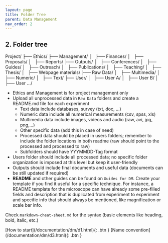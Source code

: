 ```yaml
---
layout: page
title: Folder Tree
parent: Data Management
nav_order: 2
---
```


## 2. Folder tree

Project/
├── Ethics/
├── Management/
│&nbsp;&nbsp; ├── Finances/
│&nbsp;&nbsp; ├── Proposals/
│&nbsp;&nbsp; ├── Reports/
├── Outputs/
│&nbsp;&nbsp; ├── Conferences/
│&nbsp;&nbsp; ├── Guides/
│&nbsp;&nbsp; ├── Outreach/
│&nbsp;&nbsp; ├── Publications/
│&nbsp;&nbsp; ├── Teaching/
│&nbsp;&nbsp; ├── Thesis/
│&nbsp;&nbsp; ├── Webpage materials/
├── Raw Data/
│&nbsp;&nbsp; ├── Multimedia/
│&nbsp;&nbsp; ├── Numeric/
│&nbsp;&nbsp; ├── Text/
├── User/
│&nbsp;&nbsp; ├── User A/
│&nbsp;&nbsp; ├── User B/
│&nbsp;&nbsp; ├── User .../

- Ethics and Management is for project management only
- Upload all unprocessed data in `Raw Data` folders and create a README.md file for each experiment
	- Text data include databases, survey (txt, doc, ...)
	- Numeric data include all numerical measurements (csv, spss, xls)
	- Multimedia data include images, videos and audio (raw, avi, jpg, png,...)
	- Other specific data (add this in case of need)
	- Processed data should be placed in users folders; remember to include the folder locations in both readme (raw should point to the processed and processed to raw)
	- Subfolders should have YYYMMDD-Tag format
- Users folder should include all processed data; no specific folder organization is imposed at this level but keep it user-friendly
- Outputs should include final documents and useful data (documents can be still updated if required)
- **README** and other guides can be found on `Guides for DM`. Create your template if you find it useful for a specific technique.
For instance, a README template for the microscope can have already some pre-filled fields and description that is duplicated from experiment to experiment and specific info that should always be mentioned, like magnification or scale bar info.

Check `markdown-cheat-sheet.md` for the syntax (basic elements like heading, bold, italic, etc.)

<span class="fs-3" align=left>
[How to start](/documentation/dm/d1.html){: .btn }
</span>
<span class="fs-3" align=right>
[Name convention](/documentation/dm/d3.html){: .btn }
</span>